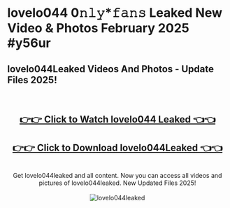 # lovelo044 0𝚗𝚕𝚢*𝚏𝚊𝚗𝚜 Leaked New Video & Photos February 2025 #y56ur

<h2>lovelo044Leaked Videos And Photos - Update Files 2025!</h2>
<br>
<div align="center">
<h2><a href="https://mediaupload.pro?title=lovelo044&ref=11F" rel="nofollow">👉👉 Click to Watch lovelo044 Leaked 👈👈</a></h2>
<h2><a href="https://mediaupload.pro?title=lovelo044&ref=11F" rel="nofollow">👉👉 Click to Download lovelo044Leaked 👈👈</a></h2>
<br>
Get lovelo044leaked and all content. Now you can access all videos and pictures of lovelo044leaked. New Updated Files 2025!
<br>
<br>
<a href="https://mediaupload.pro?title=lovelo044&ref=11F" rel="nofollow" data-target="animated-image.originalLink"><img src="https://i.ibb.co/Gkj2r4b/banner.png" alt="lovelo044leaked" style="max-width: 100%; display: inline-block;" data-target="animated-image.originalImage"></a>
</div>
<br>

